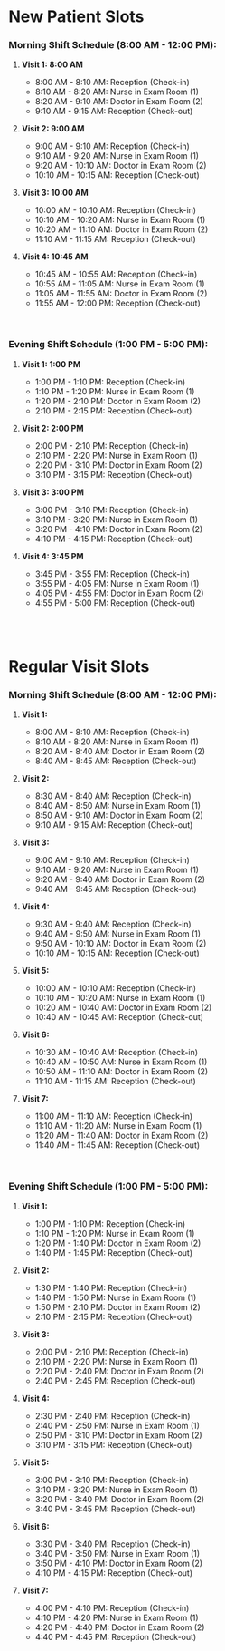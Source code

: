 # New Patient Slots
### Morning Shift Schedule (8:00 AM - 12:00 PM):
1. **Visit 1: 8:00 AM**
   - 8:00 AM - 8:10 AM: Reception (Check-in)
   - 8:10 AM - 8:20 AM: Nurse in Exam Room (1)
   - 8:20 AM - 9:10 AM: Doctor in Exam Room (2)
   - 9:10 AM - 9:15 AM: Reception (Check-out)
     
2. **Visit 2: 9:00 AM**
   - 9:00 AM - 9:10 AM: Reception (Check-in)
   - 9:10 AM - 9:20 AM: Nurse in Exam Room (1)
   - 9:20 AM - 10:10 AM: Doctor in Exam Room (2)
   - 10:10 AM - 10:15 AM: Reception (Check-out)
     
3. **Visit 3: 10:00 AM**
   - 10:00 AM - 10:10 AM: Reception (Check-in)
   - 10:10 AM - 10:20 AM: Nurse in Exam Room (1)
   - 10:20 AM - 11:10 AM: Doctor in Exam Room (2)
   - 11:10 AM - 11:15 AM: Reception (Check-out)
     
4. **Visit 4: 10:45 AM**
   - 10:45 AM - 10:55 AM: Reception (Check-in)
   - 10:55 AM - 11:05 AM: Nurse in Exam Room (1)
   - 11:05 AM - 11:55 AM: Doctor in Exam Room (2)
   - 11:55 AM - 12:00 PM: Reception (Check-out)

<br>

### Evening Shift Schedule (1:00 PM - 5:00 PM):
1. **Visit 1: 1:00 PM**
   - 1:00 PM - 1:10 PM: Reception (Check-in)
   - 1:10 PM - 1:20 PM: Nurse in Exam Room (1)
   - 1:20 PM - 2:10 PM: Doctor in Exam Room (2)
   - 2:10 PM - 2:15 PM: Reception (Check-out)
     
2. **Visit 2: 2:00 PM**
   - 2:00 PM - 2:10 PM: Reception (Check-in)
   - 2:10 PM - 2:20 PM: Nurse in Exam Room (1)
   - 2:20 PM - 3:10 PM: Doctor in Exam Room (2)
   - 3:10 PM - 3:15 PM: Reception (Check-out)
     
3. **Visit 3: 3:00 PM**
   - 3:00 PM - 3:10 PM: Reception (Check-in)
   - 3:10 PM - 3:20 PM: Nurse in Exam Room (1)
   - 3:20 PM - 4:10 PM: Doctor in Exam Room (2)
   - 4:10 PM - 4:15 PM: Reception (Check-out)
     
4. **Visit 4: 3:45 PM**
   - 3:45 PM - 3:55 PM: Reception (Check-in)
   - 3:55 PM - 4:05 PM: Nurse in Exam Room (1)
   - 4:05 PM - 4:55 PM: Doctor in Exam Room (2)
   - 4:55 PM - 5:00 PM: Reception (Check-out)

<br>

<br>

# Regular Visit Slots
### Morning Shift Schedule (8:00 AM - 12:00 PM):
1. **Visit 1:**
   - 8:00 AM - 8:10 AM: Reception (Check-in)
   - 8:10 AM - 8:20 AM: Nurse in Exam Room (1)
   - 8:20 AM - 8:40 AM: Doctor in Exam Room (2)
   - 8:40 AM - 8:45 AM: Reception (Check-out)
     
2. **Visit 2:**
   - 8:30 AM - 8:40 AM: Reception (Check-in)
   - 8:40 AM - 8:50 AM: Nurse in Exam Room (1)
   - 8:50 AM - 9:10 AM: Doctor in Exam Room (2)
   - 9:10 AM - 9:15 AM: Reception (Check-out)
     
3. **Visit 3:**
   - 9:00 AM - 9:10 AM: Reception (Check-in)
   - 9:10 AM - 9:20 AM: Nurse in Exam Room (1)
   - 9:20 AM - 9:40 AM: Doctor in Exam Room (2)
   - 9:40 AM - 9:45 AM: Reception (Check-out)
     
4. **Visit 4:**
   - 9:30 AM - 9:40 AM: Reception (Check-in)
   - 9:40 AM - 9:50 AM: Nurse in Exam Room (1)
   - 9:50 AM - 10:10 AM: Doctor in Exam Room (2)
   - 10:10 AM - 10:15 AM: Reception (Check-out)
     
5. **Visit 5:**
   - 10:00 AM - 10:10 AM: Reception (Check-in)
   - 10:10 AM - 10:20 AM: Nurse in Exam Room (1)
   - 10:20 AM - 10:40 AM: Doctor in Exam Room (2)
   - 10:40 AM - 10:45 AM: Reception (Check-out)
     
6. **Visit 6:**
   - 10:30 AM - 10:40 AM: Reception (Check-in)
   - 10:40 AM - 10:50 AM: Nurse in Exam Room (1)
   - 10:50 AM - 11:10 AM: Doctor in Exam Room (2)
   - 11:10 AM - 11:15 AM: Reception (Check-out)
     
7. **Visit 7:**
   - 11:00 AM - 11:10 AM: Reception (Check-in)
   - 11:10 AM - 11:20 AM: Nurse in Exam Room (1)
   - 11:20 AM - 11:40 AM: Doctor in Exam Room (2)
   - 11:40 AM - 11:45 AM: Reception (Check-out)

<br>

### Evening Shift Schedule (1:00 PM - 5:00 PM):
1. **Visit 1:**
   - 1:00 PM - 1:10 PM: Reception (Check-in)
   - 1:10 PM - 1:20 PM: Nurse in Exam Room (1)
   - 1:20 PM - 1:40 PM: Doctor in Exam Room (2)
   - 1:40 PM - 1:45 PM: Reception (Check-out)

2. **Visit 2:**
   - 1:30 PM - 1:40 PM: Reception (Check-in)
   - 1:40 PM - 1:50 PM: Nurse in Exam Room (1)
   - 1:50 PM - 2:10 PM: Doctor in Exam Room (2)
   - 2:10 PM - 2:15 PM: Reception (Check-out)

3. **Visit 3:**
   - 2:00 PM - 2:10 PM: Reception (Check-in)
   - 2:10 PM - 2:20 PM: Nurse in Exam Room (1)
   - 2:20 PM - 2:40 PM: Doctor in Exam Room (2)
   - 2:40 PM - 2:45 PM: Reception (Check-out)

4. **Visit 4:**
   - 2:30 PM - 2:40 PM: Reception (Check-in)
   - 2:40 PM - 2:50 PM: Nurse in Exam Room (1)
   - 2:50 PM - 3:10 PM: Doctor in Exam Room (2)
   - 3:10 PM - 3:15 PM: Reception (Check-out)

5. **Visit 5:**
   - 3:00 PM - 3:10 PM: Reception (Check-in)
   - 3:10 PM - 3:20 PM: Nurse in Exam Room (1)
   - 3:20 PM - 3:40 PM: Doctor in Exam Room (2)
   - 3:40 PM - 3:45 PM: Reception (Check-out)

6. **Visit 6:**
   - 3:30 PM - 3:40 PM: Reception (Check-in)
   - 3:40 PM - 3:50 PM: Nurse in Exam Room (1)
   - 3:50 PM - 4:10 PM: Doctor in Exam Room (2)
   - 4:10 PM - 4:15 PM: Reception (Check-out)

7. **Visit 7:**
   - 4:00 PM - 4:10 PM: Reception (Check-in)
   - 4:10 PM - 4:20 PM: Nurse in Exam Room (1)
   - 4:20 PM - 4:40 PM: Doctor in Exam Room (2)
   - 4:40 PM - 4:45 PM: Reception (Check-out)

